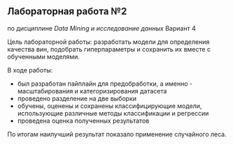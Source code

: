 ## Лабораторная работа №2
по дисциплине *Data Mining и исследование данных*
Вариант 4

Цель лабораторной работы: разработать модели для определения качества вин, подобрать гиперпараметры и сохранить их вместе с обученными моделями.

В ходе работы:
 - был разработан пайплайн для предобработки, а именно - масштабирования и категоризирования датасета
 - проведено разделение на две выборки
 - обучены, оценены и сохранены классифицирующие модели, использующие различные методы классификации и регрессии
 - проведена оценка полученных результатов

По итогам наилучший результат показало применение случайного леса.
